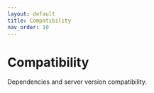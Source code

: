 ```yaml
---
layout: default
title: Compatibility
nav_order: 10
---
```


# Compatibility

Dependencies and server version compatibility.
